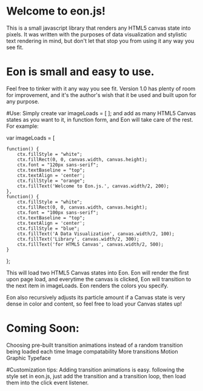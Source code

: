 # Welcome to eon.js!

This is a small javascript library that renders any HTML5 canvas state into pixels. It was written with the purposes of data visualization and stylistic text rendering in mind, but don't let that stop you from using it any way you see fit.

# Eon is small and easy to use.

Feel free to tinker with it any way you see fit. Version 1.0 has plenty of room for improvement, and it's the author's wish that it be used and built upon for any purpose.

#Use:
Simply create var imageLoads = [ ]; and add as many HTML5 Canvas states as you want to it, in function form, and Eon will take care of the rest. For example:

var imageLoads = [

	function() {
		ctx.fillStyle = "white";
		ctx.fillRect(0, 0, canvas.width, canvas.height);
		ctx.font = "120px sans-serif";
		ctx.textBaseline = "top";
		ctx.textAlign = 'center';
		ctx.fillStyle = "orange";
		ctx.fillText('Welcome to Eon.js.', canvas.width/2, 200);
	},
	function() {
		ctx.fillStyle = "white";
		ctx.fillRect(0, 0, canvas.width, canvas.height);
		ctx.font = "100px sans-serif";
		ctx.textBaseline = "top";
		ctx.textAlign = 'center';
		ctx.fillStyle = "blue";
		ctx.fillText('A Data Visualization', canvas.width/2, 100);
		ctx.fillText('Library', canvas.width/2, 300);
		ctx.fillText('for HTML5 Canvas', canvas.width/2, 500);
	}
};

This will load two HTML5 Canvas states into Eon. Eon will render the first upon page load, and everytime the canvas is clicked, Eon will transition to the next item in imageLoads. Eon renders the colors you specify.

Eon also recursively adjusts its particle amount if a Canvas state is very dense in color and content, so feel free to load your Canvas states up!

# Coming Soon:
Choosing pre-built transition animations instead of a random transition being loaded each time
Image compatability
More transitions
Motion Graphic Typeface

#Customization tips:
Adding transition animations is easy. following the style set in eon.js, just add the transition and a transition loop, then load them into the click event listener.
